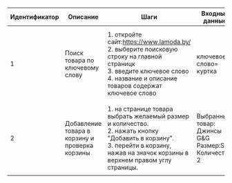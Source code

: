 | Идентификатор | Описание                              | Шаги                                                                                                                                                                                        | Входные данные                                                 | Ожидаемые результаты                                                                         |Фактические результаты     | Статус          |
|---------------|---------------------------------------|---------------------------------------------------------------------------------------------------------------------------------------------------------------------------------------------|----------------------------------------------------------------|----------------------------------------------------------------------------------------------|-----|-----------------|
| 1             | Поиск товара по ключевому слову       | 1. откройте сайт:https://www.lamoda.by/<br/> 2. выберите поисковую строку на главной страницк <br/> 3. введите ключевое слово <br/> 4. название и описание товаров содержат ключевое слово  | ключевое слово= куртка                                         | Отобразится страница с товарами, которые должны быть куртки или связанные с ними товары<br/> |   Страница с результатами поиска содержит куртки и соответствует ожиданиям. <br/>![img.png](img.png) | пройден успешно |
| 2             |   Добавление товара в корзину и проверка корзины  |1. на странице товара выбрать желаемый размер и количество.<br/>  2. нажать кнопку "Добавить в корзину".<br/> 3. перейти в корзину, нажав на значок корзины в верхнем правом углу страницы.    | Выбранный товар: Джинсы G&G <br/>  Размер:S<br/> Количество: 2 | Товар добавлен в корзину с выбранным размером и количеством.                                 |  Товар успешно добавлен в корзину и сумма покупки рассчитана правильно<br/>![img_1.png](img_1.png)           | пройден успешно |
